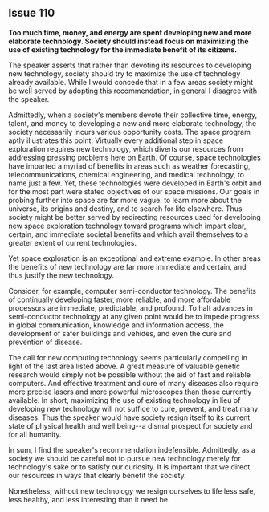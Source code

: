 
Issue 110
---------------------------

**Too much time, money, and energy are spent developing new and more elaborate technology.
Society should instead focus on maximizing the use of existing technology for the immediate
benefit of its citizens.**

The speaker asserts that rather than devoting its resources to developing new technology,
society should try to maximize the use of technology already available. While I would concede
that in a few areas society might be well served by adopting this recommendation, in general I
disagree with the speaker.

Admittedly, when a society's members devote their collective time, energy, talent, and money
to developing a new and more elaborate technology, the society necessarily incurs various
opportunity costs. The space program aptly illustrates this point. Virtually every additional step
in space exploration requires new technology, which diverts our resources from addressing
pressing problems here on Earth. Of course, space technologies have imparted a myriad of
benefits in areas such as weather forecasting, telecommunications, chemical engineering, and
medical technology, to name just a few. Yet, these technologies were developed in Earth's
orbit and for the most part were stated objectives of our space missions. Our goals in probing
further into space are far more vague: to learn more about the universe, its origins and destiny,
and to search for life elsewhere. Thus society might be better served by redirecting resources
used for developing new space exploration technology toward programs which impart clear,
certain, and immediate societal benefits and which avail themselves to a greater extent of
current technologies.

Yet space exploration is an exceptional and extreme example. In other areas the benefits of
new technology are far more immediate and certain, and thus justify the new technology.

Consider, for example, computer semi-conductor technology. The benefits of continually
developing faster, more reliable, and more affordable processors are immediate, predictable,
and profound. To halt advances in semi-conductor technology at any given point would be to
impede progress in global communication, knowledge and information access, the
development of safer buildings and vehides, and even the cure and prevention of disease.

The call for new computing technology seems particularly compelling in light of the last area
listed above. A great measure of valuable genetic research would simply not be possible
without the aid of fast and reliable computers. And effective treatment and cure of many
diseases also require more precise lasers and more powerful microscopes than those
currently available. In short, maximizing the use of existing technology in lieu of developing
new technology will not suffice to cure, prevent, and treat many diseases. Thus the speaker
would have society resign itself to its current state of physical health and well being--a dismal
prospect for society and for all humanity.

In sum, I find the speaker's recommendation indefensible. Admittedly, as a society we
should be careful not to pursue new technology merely for technology's sake or to satisfy our
curiosity. It is important that we direct our resources in ways that clearly benefit the society.

Nonetheless, without new technology we resign ourselves to life less safe, less healthy, and
less interesting than it need be.


